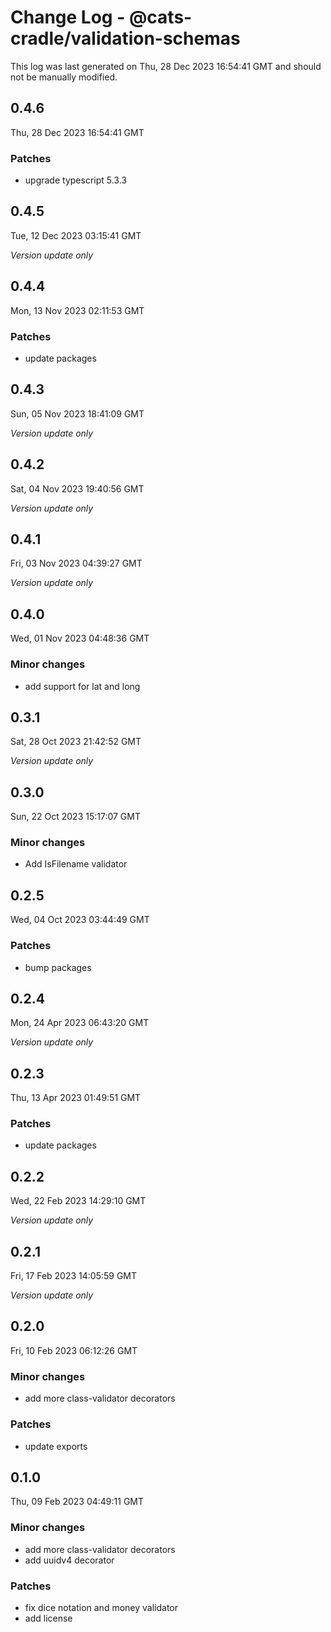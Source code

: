# Change Log - @cats-cradle/validation-schemas

This log was last generated on Thu, 28 Dec 2023 16:54:41 GMT and should not be manually modified.

## 0.4.6
Thu, 28 Dec 2023 16:54:41 GMT

### Patches

- upgrade typescript 5.3.3

## 0.4.5
Tue, 12 Dec 2023 03:15:41 GMT

_Version update only_

## 0.4.4
Mon, 13 Nov 2023 02:11:53 GMT

### Patches

- update packages

## 0.4.3
Sun, 05 Nov 2023 18:41:09 GMT

_Version update only_

## 0.4.2
Sat, 04 Nov 2023 19:40:56 GMT

_Version update only_

## 0.4.1
Fri, 03 Nov 2023 04:39:27 GMT

_Version update only_

## 0.4.0
Wed, 01 Nov 2023 04:48:36 GMT

### Minor changes

- add support for lat and long

## 0.3.1
Sat, 28 Oct 2023 21:42:52 GMT

_Version update only_

## 0.3.0
Sun, 22 Oct 2023 15:17:07 GMT

### Minor changes

- Add IsFilename validator

## 0.2.5
Wed, 04 Oct 2023 03:44:49 GMT

### Patches

- bump packages

## 0.2.4
Mon, 24 Apr 2023 06:43:20 GMT

_Version update only_

## 0.2.3
Thu, 13 Apr 2023 01:49:51 GMT

### Patches

- update packages

## 0.2.2
Wed, 22 Feb 2023 14:29:10 GMT

_Version update only_

## 0.2.1
Fri, 17 Feb 2023 14:05:59 GMT

_Version update only_

## 0.2.0
Fri, 10 Feb 2023 06:12:26 GMT

### Minor changes

- add more class-validator decorators

### Patches

- update exports

## 0.1.0
Thu, 09 Feb 2023 04:49:11 GMT

### Minor changes

- add more class-validator decorators
- add uuidv4 decorator

### Patches

- fix dice notation and money validator
- add license


